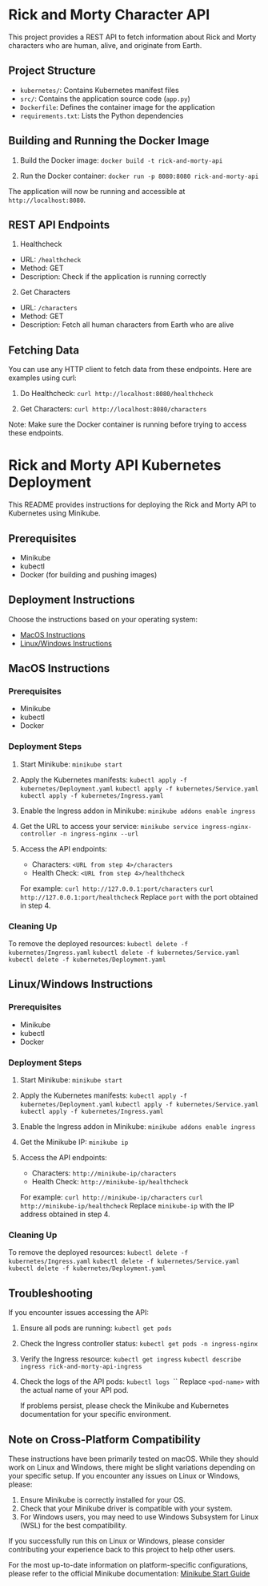 # Rick and Morty Character API

This project provides a REST API to fetch information about Rick and Morty characters who are human, alive, and originate from Earth.

## Project Structure

- `kubernetes/`: Contains Kubernetes manifest files
- `src/`: Contains the application source code (`app.py`)
- `Dockerfile`: Defines the container image for the application
- `requirements.txt`: Lists the Python dependencies

## Building and Running the Docker Image

1. Build the Docker image:
      `docker build -t rick-and-morty-api`

2. Run the Docker container:
      `docker run -p 8080:8080 rick-and-morty-api`

The application will now be running and accessible at `http://localhost:8080`.

## REST API Endpoints

1. Healthcheck
- URL: `/healthcheck`
- Method: GET
- Description: Check if the application is running correctly

2. Get Characters
- URL: `/characters`
- Method: GET
- Description: Fetch all human characters from Earth who are alive

## Fetching Data

You can use any HTTP client to fetch data from these endpoints. Here are examples using curl:

1. Do Healthcheck:
      `curl http://localhost:8080/healthcheck`
   
2. Get Characters:
      `curl http://localhost:8080/characters`

Note: Make sure the Docker container is running before trying to access these endpoints.

# Rick and Morty API Kubernetes Deployment

This README provides instructions for deploying the Rick and Morty API to Kubernetes using Minikube.

## Prerequisites

- Minikube
- kubectl
- Docker (for building and pushing images)

## Deployment Instructions

Choose the instructions based on your operating system:

- [MacOS Instructions](#macos-instructions)
- [Linux/Windows Instructions](#linuxwindows-instructions)

## MacOS Instructions

### Prerequisites
- Minikube
- kubectl
- Docker

### Deployment Steps

1. Start Minikube:
      `minikube start`
   
2. Apply the Kubernetes manifests:
    `kubectl apply -f kubernetes/Deployment.yaml`
    `kubectl apply -f kubernetes/Service.yaml`
    `kubectl apply -f kubernetes/Ingress.yaml`
   
3. Enable the Ingress addon in Minikube:
    `minikube addons enable ingress`
   
4. Get the URL to access your service:
    `minikube service ingress-nginx-controller -n ingress-nginx --url`
   
5. Access the API endpoints:
   - Characters: `<URL from step 4>/characters`
   - Health Check: `<URL from step 4>/healthcheck`

   For example:
      `curl http://127.0.0.1:port/characters`
      `curl http://127.0.0.1:port/healthcheck`
   Replace `port` with the port obtained in step 4.

### Cleaning Up

To remove the deployed resources:
   `kubectl delete -f kubernetes/Ingress.yaml`
   `kubectl delete -f kubernetes/Service.yaml`
   `kubectl delete -f kubernetes/Deployment.yaml`

## Linux/Windows Instructions

### Prerequisites
- Minikube
- kubectl
- Docker

### Deployment Steps

1. Start Minikube:
    `minikube start`

2. Apply the Kubernetes manifests:
    `kubectl apply -f kubernetes/Deployment.yaml`
    `kubectl apply -f kubernetes/Service.yaml`
    `kubectl apply -f kubernetes/Ingress.yaml`

4. Enable the Ingress addon in Minikube:
    `minikube addons enable ingress`

5. Get the Minikube IP:
    `minikube ip`

6. Access the API endpoints:
    - Characters: `http://minikube-ip/characters`
    - Health Check: `http://minikube-ip/healthcheck`

   For example:
    `curl http://minikube-ip/characters`
    `curl http://minikube-ip/healthcheck`
   Replace `minikube-ip` with the IP address obtained in step 4.

### Cleaning Up

To remove the deployed resources:
      `kubectl delete -f kubernetes/Ingress.yaml`
      `kubectl delete -f kubernetes/Service.yaml`
      `kubectl delete -f kubernetes/Deployment.yaml`

## Troubleshooting

If you encounter issues accessing the API:

1. Ensure all pods are running:
    `kubectl get pods`

2. Check the Ingress controller status:
    `kubectl get pods -n ingress-nginx`

4. Verify the Ingress resource:
    `kubectl get ingress`
    `kubectl describe ingress rick-and-morty-api-ingress`

5. Check the logs of the API pods:
    `kubectl logs `<pod-name>``
   Replace `<pod-name>` with the actual name of your API pod.
   
   If problems persist, please check the Minikube and Kubernetes documentation for your specific environment.

## Note on Cross-Platform Compatibility

These instructions have been primarily tested on macOS. While they should work on Linux and Windows, there might be slight variations depending on your specific setup. If you encounter any issues on Linux or Windows, please:

1. Ensure Minikube is correctly installed for your OS.
2. Check that your Minikube driver is compatible with your system.
3. For Windows users, you may need to use Windows Subsystem for Linux (WSL) for the best compatibility.

If you successfully run this on Linux or Windows, please consider contributing your experience back to this project to help other users.

For the most up-to-date information on platform-specific configurations, please refer to the official Minikube documentation:
[Minikube Start Guide](https://minikube.sigs.k8s.io/docs/start/)




















